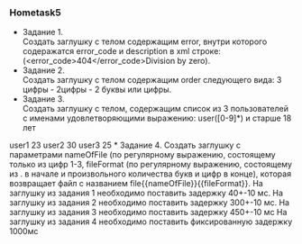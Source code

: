 ### Hometask5  
* Задание 1.  
Создать заглушку с телом содержащим error, внутри которого содеражатся error_code и description в xml строке: (<error><error_code>404</error_code><description>Division by zero</description>).
* Задание 2.  
Создать заглушку с телом содержащим order следующего вида: 3 цифры - 2цифры - 2 буквы или цифры.
* Задание 3.  
Создать заглушку с телом, содержащим список из 3 пользователей с именами удовлетворяющими выражению: user([0-9]*) и старше 18 лет
<users>
  <user>
      <name>user1</name>
      <age>23</age>
  </user>
  <user>
      <name>user2</name>
      <age>30</age>
  </user>
  <user>
      <name>user3</name>
      <age>25</age>
  </user>
</users>
* Задание 4.  
Создать заглушку с параметрами nameOfFile (по регулярному выражению, состоящему только из цифр 1-3, fileFormat (по регулярному выражению, состоящему из . в начале и произвольного количества букв и цифр в конце), которая возвращает файл с названием file{{nameOfFile}}{{fileFormat}}.
На заглушку из задания 1 необходимо поставить задержку 40+-10 мс.
На заглушку из задания 2 необходимо поставить задержку 300+-10 мс.
На заглушку из задания 3 необходимо поставить задержку 450+-10 мс
На заглушку из задания 4 необходимо поставить фиксированную задержку 1000мс
